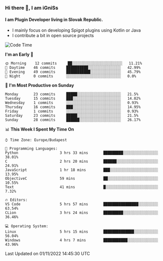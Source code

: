 ### Hi there 👋, I am iGniSs

#### I am Plugin Developer living in Slovak Republic.
- I mainly focus on developing Spigot plugins using Kotlin or Java
- I contribute a bit in open source projects

<!--START_SECTION:waka-->
![Code Time](http://img.shields.io/badge/Code%20Time-945%20hrs%2055%20mins-blue)

**I'm an Early 🐤** 

```text
🌞 Morning    12 commits     ██░░░░░░░░░░░░░░░░░░░░░░░   11.21% 
🌆 Daytime    46 commits     ██████████░░░░░░░░░░░░░░░   42.99% 
🌃 Evening    49 commits     ███████████░░░░░░░░░░░░░░   45.79% 
🌙 Night      0 commits      ░░░░░░░░░░░░░░░░░░░░░░░░░   0.0%

```
📅 **I'm Most Productive on Sunday** 

```text
Monday       23 commits     █████░░░░░░░░░░░░░░░░░░░░   21.5% 
Tuesday      15 commits     ███░░░░░░░░░░░░░░░░░░░░░░   14.02% 
Wednesday    1 commits      ░░░░░░░░░░░░░░░░░░░░░░░░░   0.93% 
Thursday     16 commits     ███░░░░░░░░░░░░░░░░░░░░░░   14.95% 
Friday       1 commits      ░░░░░░░░░░░░░░░░░░░░░░░░░   0.93% 
Saturday     23 commits     █████░░░░░░░░░░░░░░░░░░░░   21.5% 
Sunday       28 commits     ██████░░░░░░░░░░░░░░░░░░░   26.17%

```


📊 **This Week I Spent My Time On** 

```text
⌚︎ Time Zone: Europe/Budapest

💬 Programming Languages: 
Python                   3 hrs 33 mins       █████████░░░░░░░░░░░░░░░░   38.01% 
C                        2 hrs 20 mins       ██████░░░░░░░░░░░░░░░░░░░   24.91% 
JavaScript               1 hr 18 mins        ███░░░░░░░░░░░░░░░░░░░░░░   13.95% 
ObjectiveC               59 mins             ██░░░░░░░░░░░░░░░░░░░░░░░   10.55% 
Text                     41 mins             █░░░░░░░░░░░░░░░░░░░░░░░░   7.32%

🔥 Editors: 
VS Code                  5 hrs 57 mins       ████████████████░░░░░░░░░   63.54% 
CLion                    3 hrs 24 mins       █████████░░░░░░░░░░░░░░░░   36.46%

💻 Operating System: 
Linux                    5 hrs 15 mins       ██████████████░░░░░░░░░░░   56.04% 
Windows                  4 hrs 7 mins        ███████████░░░░░░░░░░░░░░   43.96%

```


 Last Updated on 01/11/2022 14:45:30 UTC
<!--END_SECTION:waka-->